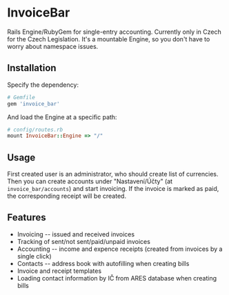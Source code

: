 # InvoiceBar

Rails Engine/RubyGem for single-entry accounting. Currently only in Czech for the Czech Legislation.
It's a mountable Engine, so you don't have to worry about namespace issues.

## Installation


Specify the dependency:
```ruby
# Gemfile
gem 'invoice_bar'
```
And load the Engine at a specific path:
```ruby
# config/routes.rb
mount InvoiceBar::Engine => "/"
```

## Usage

First created user is an administrator, who should create list of currencies. Then you can create accounts under "Nastavení/Účty" (at `invoice_bar/accounts`) and start invoicing. If the invoice is marked as paid, the corresponding receipt will be created.

## Features

* Invoicing -- issued and received invoices 
* Tracking of sent/not sent/paid/unpaid invoices
* Accounting -- income and expence receipts (created from invoices by a single click)
* Contacts -- address book with autofilling when creating bills
* Invoice and receipt templates
* Loading contact information by IČ from ARES database when creating bills